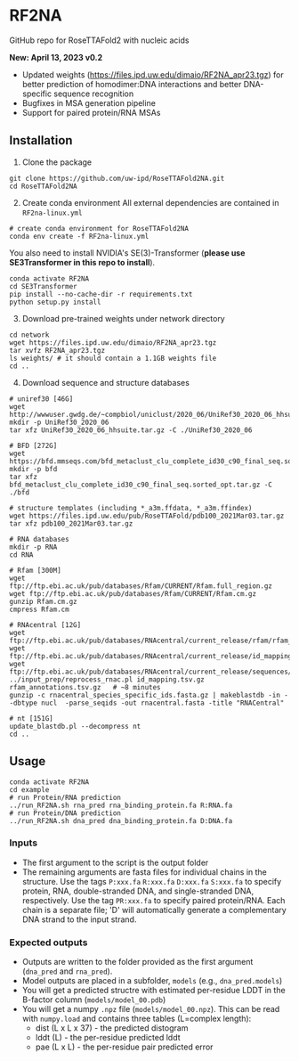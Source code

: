 # RF2NA
GitHub repo for RoseTTAFold2 with nucleic acids

**New: April 13, 2023 v0.2**
* Updated weights (https://files.ipd.uw.edu/dimaio/RF2NA_apr23.tgz) for better prediction of homodimer:DNA interactions and better DNA-specific sequence recognition
* Bugfixes in MSA generation pipeline
* Support for paired protein/RNA MSAs

## Installation

1. Clone the package
```
git clone https://github.com/uw-ipd/RoseTTAFold2NA.git
cd RoseTTAFold2NA
```

2. Create conda environment
All external dependencies are contained in `RF2na-linux.yml`
```
# create conda environment for RoseTTAFold2NA
conda env create -f RF2na-linux.yml
```
You also need to install NVIDIA's SE(3)-Transformer (**please use SE3Transformer in this repo to install**).
```
conda activate RF2NA
cd SE3Transformer
pip install --no-cache-dir -r requirements.txt
python setup.py install
```

3. Download pre-trained weights under network directory
```
cd network
wget https://files.ipd.uw.edu/dimaio/RF2NA_apr23.tgz
tar xvfz RF2NA_apr23.tgz
ls weights/ # it should contain a 1.1GB weights file
cd ..
```

4. Download sequence and structure databases
```
# uniref30 [46G]
wget http://wwwuser.gwdg.de/~compbiol/uniclust/2020_06/UniRef30_2020_06_hhsuite.tar.gz
mkdir -p UniRef30_2020_06
tar xfz UniRef30_2020_06_hhsuite.tar.gz -C ./UniRef30_2020_06

# BFD [272G]
wget https://bfd.mmseqs.com/bfd_metaclust_clu_complete_id30_c90_final_seq.sorted_opt.tar.gz
mkdir -p bfd
tar xfz bfd_metaclust_clu_complete_id30_c90_final_seq.sorted_opt.tar.gz -C ./bfd

# structure templates (including *_a3m.ffdata, *_a3m.ffindex)
wget https://files.ipd.uw.edu/pub/RoseTTAFold/pdb100_2021Mar03.tar.gz
tar xfz pdb100_2021Mar03.tar.gz

# RNA databases
mkdir -p RNA
cd RNA

# Rfam [300M]
wget ftp://ftp.ebi.ac.uk/pub/databases/Rfam/CURRENT/Rfam.full_region.gz
wget ftp://ftp.ebi.ac.uk/pub/databases/Rfam/CURRENT/Rfam.cm.gz
gunzip Rfam.cm.gz
cmpress Rfam.cm

# RNAcentral [12G]
wget ftp://ftp.ebi.ac.uk/pub/databases/RNAcentral/current_release/rfam/rfam_annotations.tsv.gz
wget ftp://ftp.ebi.ac.uk/pub/databases/RNAcentral/current_release/id_mapping/id_mapping.tsv.gz
wget ftp://ftp.ebi.ac.uk/pub/databases/RNAcentral/current_release/sequences/rnacentral_species_specific_ids.fasta.gz
../input_prep/reprocess_rnac.pl id_mapping.tsv.gz rfam_annotations.tsv.gz   # ~8 minutes
gunzip -c rnacentral_species_specific_ids.fasta.gz | makeblastdb -in - -dbtype nucl  -parse_seqids -out rnacentral.fasta -title "RNACentral"

# nt [151G]
update_blastdb.pl --decompress nt
cd ..
```

## Usage
```
conda activate RF2NA
cd example
# run Protein/RNA prediction
../run_RF2NA.sh rna_pred rna_binding_protein.fa R:RNA.fa
# run Protein/DNA prediction
../run_RF2NA.sh dna_pred dna_binding_protein.fa D:DNA.fa
```
### Inputs
* The first argument to the script is the output folder
* The remaining arguments are fasta files for individual chains in the structure.  Use the tags `P:xxx.fa` `R:xxx.fa` `D:xxx.fa` `S:xxx.fa` to specify protein, RNA, double-stranded DNA, and single-stranded DNA, respectively.  Use the tag `PR:xxx.fa` to specify paired protein/RNA.    Each chain is a separate file; 'D' will automatically generate a complementary DNA strand to the input strand.

### Expected outputs
* Outputs are written to the folder provided as the first argument (`dna_pred` and `rna_pred`).
* Model outputs are placed in a subfolder, `models` (e.g., `dna_pred.models`)
* You will get a predicted structre with estimated per-residue LDDT in the B-factor column (`models/model_00.pdb`)
* You will get a numpy `.npz` file (`models/model_00.npz`).  This can be read with `numpy.load` and contains three tables (L=complex length):
   - dist (L x L x 37) - the predicted distogram
   - lddt (L) - the per-residue predicted lddt
   - pae (L x L) - the per-residue pair predicted error
